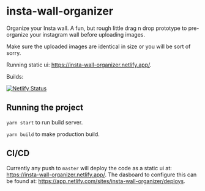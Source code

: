 # insta-wall-organizer
Organize your Insta wall. A fun, but rough little drag n drop prototype to pre-organize your instagram wall before uploading images.

Make sure the uploaded images are identical in size or you will be sort of sorry.

Running static ui:  https://insta-wall-organizer.netlify.app/. 

Builds:

[![Netlify Status](https://api.netlify.com/api/v1/badges/9c25ea67-c8e4-4ea5-b6cb-73a726bf7dea/deploy-status)](https://app.netlify.com/sites/insta-wall-organizer/deploys)

## Running the project
`yarn start` to run build server.

`yarn build` to make production build.

## CI/CD
Currently any push to `master` will deploy the code as a static ui at: https://insta-wall-organizer.netlify.app/.
The dasboard to configure this can be found at: https://app.netlify.com/sites/insta-wall-organizer/deploys.
